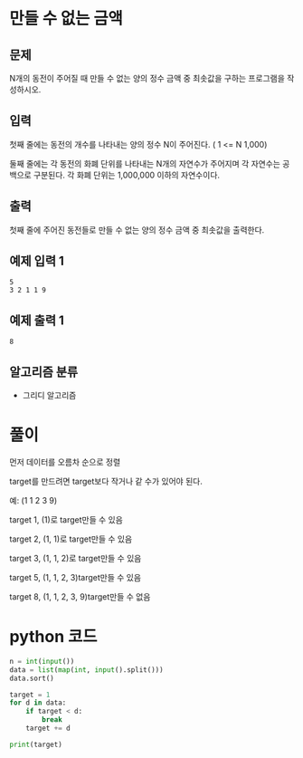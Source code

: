 # 만들 수 없는 금액

## 문제
N개의 동전이 주어질 때 만들 수 없는 양의 정수 금액 중 최솟값을 구하는 프로그램을 작성하시오.

## 입력
첫째 줄에는 동전의 개수를 나타내는 양의 정수 N이 주어진다. ( 1 <= N 1,000)

둘째 줄에는 각 동전의 화폐 단위를 나타내는 N개의 자연수가 주어지며 각 자연수는 공백으로 구분된다. 각 화폐 단위는 1,000,000 이하의 자연수이다.

## 출력
첫째 줄에 주어진 동전들로 만들 수 없는 양의 정수 금액 중 최솟값을 출력한다.

## 예제 입력 1 
    5
    3 2 1 1 9

## 예제 출력 1 
    8

## 알고리즘 분류
- 그리디 알고리즘

# 풀이
먼저 데이터를 오름차 순으로 정렬

target를 만드려면 target보다 작거나 같 수가 있어야 된다.

예: (1 1 2 3 9)

target 1, (1)로 target만들 수 있음

target 2, (1, 1)로 target만들 수 있음

target 3, (1, 1, 2)로 target만들 수 있음

target 5, (1, 1, 2, 3)target만들 수 있음

target 8, (1, 1, 2, 3, 9)target만들 수 없음


# python 코드
```python
n = int(input())
data = list(map(int, input().split()))
data.sort()

target = 1
for d in data:
    if target < d:
        break
    target += d

print(target)
```